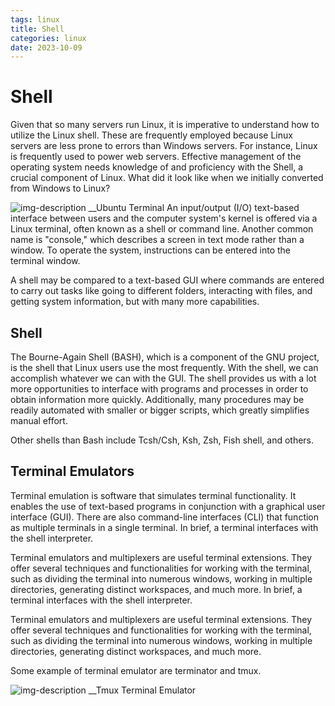 ```yaml
---
tags: linux
title: Shell
categories: linux
date: 2023-10-09
---
```

# Shell 
Given that so many servers run Linux, it is imperative to understand how to utilize the Linux shell. These are frequently employed because Linux servers are less prone to errors than Windows servers. For instance, Linux is frequently used to power web servers. Effective management of the operating system needs knowledge of and proficiency with the Shell, a crucial component of Linux. What did it look like when we initially converted from Windows to Linux? 

![img-description](https://th.bing.com/th/id/R.d4bb1ab865517e6955892948322726e5?rik=60kvy0zSYj9r6A&pid=ImgRaw&r=0)                                                                           __Ubuntu Terminal
An input/output (I/O) text-based interface between users and the computer system's kernel is offered via a Linux terminal, often known as a shell or command line. Another common name is "console," which describes a screen in text mode rather than a window. To operate the system, instructions can be entered into the terminal window.

A shell may be compared to a text-based GUI where commands are entered to carry out tasks like going to different folders, interacting with files, and getting system information, but with many more capabilities.

## Shell
The Bourne-Again Shell (BASH), which is a component of the GNU project, is the shell that Linux users use the most frequently. With the shell, we can accomplish whatever we can with the GUI. The shell provides us with a lot more opportunities to interface with programs and processes in order to obtain information more quickly. Additionally, many procedures may be readily automated with smaller or bigger scripts, which greatly simplifies manual effort.

Other shells than Bash include Tcsh/Csh, Ksh, Zsh, Fish shell, and others.

## Terminal Emulators
Terminal emulation is software that simulates terminal functionality. It enables the use of text-based programs in conjunction with a graphical user interface (GUI). There are also command-line interfaces (CLI) that function as multiple terminals in a single terminal. In brief, a terminal interfaces with the shell interpreter.

Terminal emulators and multiplexers are useful terminal extensions. They offer several techniques and functionalities for working with the terminal, such as dividing the terminal into numerous windows, working in multiple directories, generating distinct workspaces, and much more. In brief, a terminal interfaces with the shell interpreter.

Terminal emulators and multiplexers are useful terminal extensions. They offer several techniques and functionalities for working with the terminal, such as dividing the terminal into numerous windows, working in multiple directories, generating distinct workspaces, and much more.

Some example of terminal emulator are terminator and tmux.

![img-description](https://th.bing.com/th/id/R.24df467975fdb8ad1423a14f2660e30f?rik=W%2bDULIxc9w1NDg&riu=http%3a%2f%2fpeterforgacs.github.io%2fimages%2ftmux.png&ehk=jYFTU40vzrRBJh0R7ETiE0QIi4LcqEtpdHPy%2bxUAVd0%3d&risl=&pid=ImgRaw&r=0)                                                                        __Tmux Terminal Emulator


